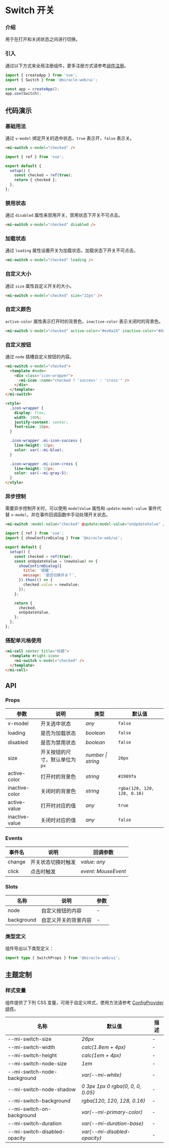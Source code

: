 # Switch 开关

### 介绍

用于在打开和关闭状态之间进行切换。

### 引入

通过以下方式来全局注册组件，更多注册方式请参考[组件注册](#/zh-CN/advanced-usage#zu-jian-zhu-ce)。

```js
import { createApp } from 'vue';
import { Switch } from '@miracle-web/ui';

const app = createApp();
app.use(Switch);
```

## 代码演示

### 基础用法

通过 `v-model` 绑定开关的选中状态，`true` 表示开，`false` 表示关。

```html
<mi-switch v-model="checked" />
```

```js
import { ref } from 'vue';

export default {
  setup() {
    const checked = ref(true);
    return { checked };
  },
};
```

### 禁用状态

通过 `disabled` 属性来禁用开关，禁用状态下开关不可点击。

```html
<mi-switch v-model="checked" disabled />
```

### 加载状态

通过 `loading` 属性设置开关为加载状态，加载状态下开关不可点击。

```html
<mi-switch v-model="checked" loading />
```

### 自定义大小

通过 `size` 属性自定义开关的大小。

```html
<mi-switch v-model="checked" size="22px" />
```

### 自定义颜色

`active-color` 属性表示打开时的背景色，`inactive-color` 表示关闭时的背景色。

```html
<mi-switch v-model="checked" active-color="#ee0a24" inactive-color="#dcdee0" />
```

### 自定义按钮

通过 `node` 插槽自定义按钮的内容。

```html
<mi-switch v-model="checked">
  <template #node>
    <div class="icon-wrapper">
      <mi-icon :name="checked ? 'success' : 'cross'" />
    </div>
  </template>
</mi-switch>

<style>
  .icon-wrapper {
    display: flex;
    width: 100%;
    justify-content: center;
    font-size: 18px;
  }

  .icon-wrapper .mi-icon-success {
    line-height: 32px;
    color: var(--mi-blue);
  }

  .icon-wrapper .mi-icon-cross {
    line-height: 32px;
    color: var(--mi-gray-5);
  }
</style>
```

### 异步控制

需要异步控制开关时，可以使用 `modelValue` 属性和 `update:model-value` 事件代替 `v-model`，并在事件回调函数中手动处理开关状态。

```html
<mi-switch :model-value="checked" @update:model-value="onUpdateValue" />
```

```js
import { ref } from 'vue';
import { showConfirmDialog } from '@miracle-web/ui';

export default {
  setup() {
    const checked = ref(true);
    const onUpdateValue = (newValue) => {
      showConfirmDialog({
        title: '提醒',
        message: '是否切换开关？',
      }).then(() => {
        checked.value = newValue;
      });
    };

    return {
      checked,
      onUpdateValue,
    };
  },
};
```

### 搭配单元格使用

```html
<mi-cell center title="标题">
  <template #right-icon>
    <mi-switch v-model="checked" />
  </template>
</mi-cell>
```

## API

### Props

| 参数 | 说明 | 类型 | 默认值 |
| --- | --- | --- | --- |
| v-model | 开关选中状态 | _any_ | `false` |
| loading | 是否为加载状态 | _boolean_ | `false` |
| disabled | 是否为禁用状态 | _boolean_ | `false` |
| size | 开关按钮的尺寸，默认单位为 `px` | _number \| string_ | `26px` |
| active-color | 打开时的背景色 | _string_ | `#1989fa` |
| inactive-color | 关闭时的背景色 | _string_ | `rgba(120, 120, 128, 0.16)` |
| active-value | 打开时对应的值 | _any_ | `true` |
| inactive-value | 关闭时对应的值 | _any_ | `false` |

### Events

| 事件名 | 说明               | 回调参数            |
| ------ | ------------------ | ------------------- |
| change | 开关状态切换时触发 | _value: any_        |
| click  | 点击时触发         | _event: MouseEvent_ |

### Slots

| 名称       | 说明                 | 参数 |
| ---------- | -------------------- | ---- |
| node       | 自定义按钮的内容     | -    |
| background | 自定义开关的背景内容 | -    |

### 类型定义

组件导出以下类型定义：

```ts
import type { SwitchProps } from '@miracle-web/ui';
```

## 主题定制

### 样式变量

组件提供了下列 CSS 变量，可用于自定义样式，使用方法请参考 [ConfigProvider 组件](#/zh-CN/config-provider)。

| 名称                         | 默认值                            | 描述 |
| ---------------------------- | --------------------------------- | ---- |
| --mi-switch-size             | _26px_                            | -    |
| --mi-switch-width            | _calc(1.8em + 4px)_               | -    |
| --mi-switch-height           | _calc(1em + 4px)_                 | -    |
| --mi-switch-node-size        | _1em_                             | -    |
| --mi-switch-node-background  | _var(--mi-white)_                 | -    |
| --mi-switch-node-shadow      | _0 3px 1px 0 rgba(0, 0, 0, 0.05)_ | -    |
| --mi-switch-background       | _rgba(120, 120, 128, 0.16)_       | -    |
| --mi-switch-on-background    | _var(--mi-primary-color)_         | -    |
| --mi-switch-duration         | _var(--mi-duration-base)_         | -    |
| --mi-switch-disabled-opacity | _var(--mi-disabled-opacity)_      | -    |
